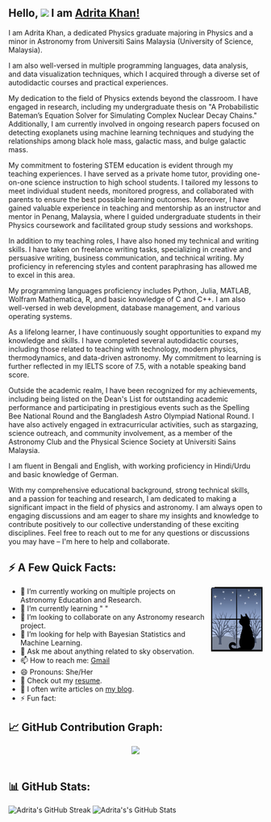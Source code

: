 ## Hello, <img src="https://media.giphy.com/media/hvRJCLFzcasrR4ia7z/giphy.gif" width="25"> I am [Adrita Khan!](https://adrita-khan.github.io/) 

I am Adrita Khan, a dedicated Physics graduate majoring in Physics and a minor in Astronomy from Universiti Sains Malaysia (University of Science, Malaysia). 

I am also well-versed in multiple programming languages, data analysis, and data visualization techniques, which I acquired through a diverse set of autodidactic courses and practical experiences.

My dedication to the field of Physics extends beyond the classroom. I have engaged in research, including my undergraduate thesis on "A Probabilistic Bateman’s Equation Solver for Simulating Complex Nuclear Decay Chains." Additionally, I am currently involved in ongoing research papers focused on detecting exoplanets using machine learning techniques and studying the relationships among black hole mass, galactic mass, and bulge galactic mass.

My commitment to fostering STEM education is evident through my teaching experiences. I have served as a private home tutor, providing one-on-one science instruction to high school students. I tailored my lessons to meet individual student needs, monitored progress, and collaborated with parents to ensure the best possible learning outcomes. Moreover, I have gained valuable experience in teaching and mentorship as an instructor and mentor in Penang, Malaysia, where I guided undergraduate students in their Physics coursework and facilitated group study sessions and workshops.

In addition to my teaching roles, I have also honed my technical and writing skills. I have taken on freelance writing tasks, specializing in creative and persuasive writing, business communication, and technical writing. My proficiency in referencing styles and content paraphrasing has allowed me to excel in this area.

My programming languages proficiency includes Python, Julia, MATLAB, Wolfram Mathematica, R, and basic knowledge of C and C++. I am also well-versed in web development, database management, and various operating systems.

As a lifelong learner, I have continuously sought opportunities to expand my knowledge and skills. I have completed several autodidactic courses, including those related to teaching with technology, modern physics, thermodynamics, and data-driven astronomy. My commitment to learning is further reflected in my IELTS score of 7.5, with a notable speaking band score.

Outside the academic realm, I have been recognized for my achievements, including being listed on the Dean's List for outstanding academic performance and participating in prestigious events such as the Spelling Bee National Round and the Bangladesh Astro Olympiad National Round. I have also actively engaged in extracurricular activities, such as stargazing, science outreach, and community involvement, as a member of the Astronomy Club and the Physical Science Society at Universiti Sains Malaysia.

I am fluent in Bengali and English, with working proficiency in Hindi/Urdu and basic knowledge of German.

With my comprehensive educational background, strong technical skills, and a passion for teaching and research, I am dedicated to making a significant impact in the field of physics and astronomy. I am always open to engaging discussions and am eager to share my insights and knowledge to contribute positively to our collective understanding of these exciting disciplines. Feel free to reach out to me for any questions or discussions you may have – I'm here to help and collaborate.


## ⚡ A Few Quick Facts: 

<img align="right" src="https://github.com/Rajit13/Rajit13/blob/main/cat-1423.gif" />

- 🔭 I’m currently working on multiple projects on Astronomy Education and Research.
- 🧮 I’m currently learning "   "
- 👯 I’m looking to collaborate on any Astronomy research project.
- 🤔 I’m looking for help with Bayesian Statistics and Machine Learning.
- 💬 Ask me about anything related to sky observation.
- 📫 How to reach me: [Gmail](mailto:adrita.khan.official@gmail.com)
- 😄 Pronouns: She/Her
- 🧾 Check out my [resume]().
- 📝 I often write articles on [my blog]().
- ⚡ Fun fact: 

## 📈 GitHub Contribution Graph:

<div align="center">
    <img height="300px" src="https://github-readme-activity-graph.vercel.app/graph?username=Rajit13&theme=minimal"/>
</div>
<br>

## 📊 GitHub Stats:

<img alt="Adrita's GitHub Streak" src="" width='48%' /> <img alt="Adrita's's GitHub Stats" src="" width='48%' />
<br>

<!--END_SECTION:waka-->

<p align="center">
  <img src=""/>
</p>
